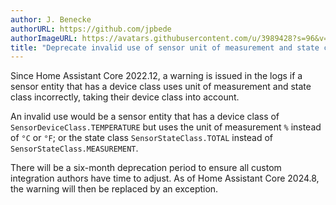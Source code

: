 ```yaml
---
author: J. Benecke
authorURL: https://github.com/jpbede
authorImageURL: https://avatars.githubusercontent.com/u/3989428?s=96&v=4
title: "Deprecate invalid use of sensor unit of measurement and state class"
---
```


Since Home Assistant Core 2022.12, a warning is issued in the logs if a sensor entity that has a device class 
uses unit of measurement and state class incorrectly, taking their device class into account.

An invalid use would be a sensor entity that has a device class of `SensorDeviceClass.TEMPERATURE` but uses 
the unit of measurement `%` instead of `°C` or `°F`; or the state class `SensorStateClass.TOTAL` 
instead of `SensorStateClass.MEASUREMENT`.

There will be a six-month deprecation period to ensure all custom integration authors have time to adjust.
As of Home Assistant Core 2024.8, the warning will then be replaced by an exception.